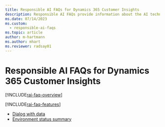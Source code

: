 ```yaml
---
title: Responsible AI FAQs for Dynamics 365 Customer Insights
description: Responsible AI FAQs provide information about the AI technology used in Dynamics 365 Customer Insights, along with key considerations and details about how the AI is used, how it was tested and evaluated, and any specific limitations.
ms.date: 07/14/2023
ms.custom: 
  - responsible-ai-faqs
ms.topic: article
author: m-hartmann
ms.author: mhart
ms.reviewer: radsay01
---
```


# Responsible AI FAQs for Dynamics 365 Customer Insights

[!INCLUDE[rai-faq-overview](includes/faqs-overview.md)]

[!INCLUDE[rai-faq-features](includes/faqs-feature.md)]

- [Dialog with data](faqs-dialog-data.md)
- [Environment status summary](system.md#environment-status-summary-preview)
